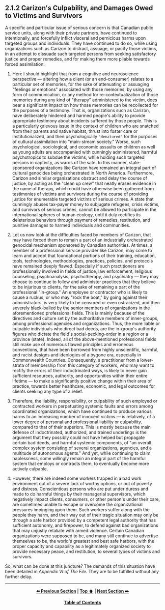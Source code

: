 ## 2.1.2 Carizon's Culpability, and Damages Owed to Victims and Survivors

A specific and particular issue of serious concern is that Canadian public service units, along with their private partners, have continued to intentionally, and forcefully inflict visceral and pernicious harms upon targeted groups and individuals. They have continued to do so, while using organizations such as Carizon to distract, assuage, or pacify those victims, in an attempt to dissuade such targeted persons from seeking satisfactory justice and proper remedies, and for making them more pliable towards forced assimilation.

1. Here I should highlight that from a cognitive and neuroscience perspective — altering how a client (or an end-consumer) relates to a particular set of memories, for the sake of attenuating or assuaging "feelings or emotions" associated with those memories, by using any form of communication, or any method for re-contextualization of those memories during any kind of "therapy" administered to the victim, does bear a significant impact on how those memories can be recollected for the purposes of a testimony. That is, organizations such as Carizon, have deliberately hindered and harmed people's ability to provide appropriate testimony about incidents suffered by those people. This is a particularly grievous issue in the context of children who are snatched from their parents and native habitat, thrust into foster care or institutionalized, and then psychologically `"denatured"` for the purposes of cultural assimilation into "main-stream society." Worse, such psychological, sociological, and economic assaults on children as well as young adults are accompanied with cunningly administered, harmful psychotropics to subdue the victims, while holding such targeted persons in captivity, as wards of the sate. In this manner, state-sponsored organizations like Carizon have remained an integral part of cultural genocides being orchestrated in North America. Furthermore, Carizon and similar organizations obstruct and delay the course of justice, by acting as the "clean up crew" that neatly erases evidence in the name of therapy, which could have otherwise been gathered from testimonies of victims and survivors during the course of providing justice for enumerable targeted victims of serious crimes. A state that cunningly abuses tax-payer money to subjugate refugees, crisis victims, and survivors of serious crimes, cannot be allowed to participate in the international spheres of human ecology, until it duly rectifies its deleterious behaviors through payment of remedies, restitution, and punitive damages to harmed individuals and communities. 

1. Let us now look at the difficulties faced by members of Carizon, that may have forced them to remain a part of an industrially orchestrated genocidal mechanism sponsored by Canadian authorities. At times, a member of a professional service provider like Carizon, may come to learn and accept that foundational portions of their training, education, tools, technologies, methodologies, practices, policies, and protocols have remained deeply flawed. Especially if such practitioners are professionally involved in fields of justice, law enforcement, religious counseling, psychoanalysis, psychotherapy, and psychiatry — they may choose to continue to follow and administer practices that they believe to be injurious to clients, for the sake of remaining a part of the professional "in-group." An employee or contractor who is likely to cause a ruckus, or who may "rock the boat," by going against their administrators, is very likely to be censured or even ostracized, and then severely black-balled by the senior members of organizations in the aforementioned professional fields. This is mainly because of the directives and culture set by the authoritative members of inner-groups, among professional agencies and organizations. Thus, the more liable or culpable individuals who direct bad deeds, are the in-group's authority figures who dictate the field's social-pecking-order in a region or a province (state). Indeed, all of the above-mentioned professional fields still make use of numerous flawed principles and erroneous conventions, that have been borrowed from highly unscientific, harmful, and racist designs and ideologies of a bygone era, especially in Commonwealth Countries. Consequently, a practitioner from a lower-strata of membership from this category of workers, who may want to rectify the errors of their indoctrinated ways, is likely to never gain sufficient resources, authority, and opportunities within their entire lifetime — to make a significantly positive change within their area of practice, towards better healthcare, economic, and legal outcomes for clients seeking any type of a relief.

1. Therefore, the liability, responsibility, or culpability of such employed or contracted workers in perpetuating systemic faults and errors among coordinated organizations, which have continued to produce various harms to an increasing number of innocent victims — is relatively, of a lower degree of personal and professional liability or culpability, compared to that of their superiors. This is mostly because the main defense of indoctrinated, authorized, and trained underlings is the argument that they possibly could not have helped but propagate certain bad deeds, and harmful systemic components, of "an overall complex system consisting of several organizations, agencies, and a multitude of autonomous agents." And yet, while continuing to claim haplessness, some willingly remain an integral part of the harmful system that employs or contracts them, to eventually become more actively culpable.

1. However, there are indeed some workers trapped in a bad work environment out of a severe lack of worthy options, or out of poverty and distress. Conscientious persons who are put under duress and made to do harmful things by their managerial supervisors, which negatively impact clients, consumers, or other person's under their care, are sometimes unable to escape or overcome the organizational pressures impinging upon them. Such workers suffer along with the people they harm, and their way out of their tragic situation may only be through a safe harbor provided by a competent legal authority that has sufficient autonomy, and firepower, to defend against bad organizations that may unjustly retaliate with armed violence. Certain Canadian organizations were supposed to be, and many still continue to advertise themselves to be, the world's greatest and best safe harbors, with the proper capacity and capability as a legitimately organized society to provide necessary peace, and restitution, to several types of victims and survivors. 

So, what can be done at this juncture? The demands of this situation have been detailed in *Appendix VI of The File.* They are to be fulfilled without any further delay. 

---
<div align="center">
  
  **[:arrow_left: Previous Section][Prev] | [Top :arrow_up:][Top] | [Next Section :arrow_right:][Next]** 
  
  **[Table of Contents][TOC]**

  [Prev]: ./02-1-1.md
  [Top]: ./02-1-2.md#212-carizons-culpability-and-damages-owed-to-victims-and-survivors
  [Next]: ./02-2.md
  [TOC]: ./README.md#table-of-contents
  
</div>
